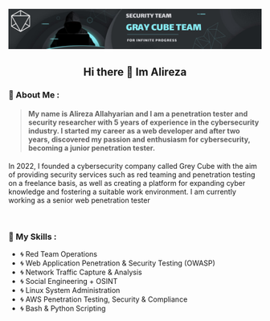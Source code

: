 
![Alt text](src/main.png)



<h2 dir="rtl" align="center">
<strong>Hi there 👋 Im Alireza</strong>
</h2>


### 💢 About Me :
> #### My name is Alireza Allahyarian and I am a penetration tester and security researcher with 5 years of experience in the cybersecurity industry. I started my career as a web developer and after two years, discovered my passion and enthusiasm for cybersecurity, becoming a junior penetration tester.
In 2022, I founded a cybersecurity company called Grey Cube with the aim of providing security services such as red teaming and penetration testing on a freelance basis, as well as creating a platform for expanding cyber knowledge and fostering a suitable work environment.
I am currently working as a senior web penetration tester

</br>

### 🔐 My Skills :

- 🌀 Red Team Operations
- 🌀 Web Application Penetration & Security Testing (OWASP)
- 🌀 Network Traffic Capture & Analysis
- 🌀 Social Engineering + OSINT
- 🌀 Linux System Administration 
- 🌀 AWS Penetration Testing, Security & Compliance
- 🌀 Bash & Python Scripting


